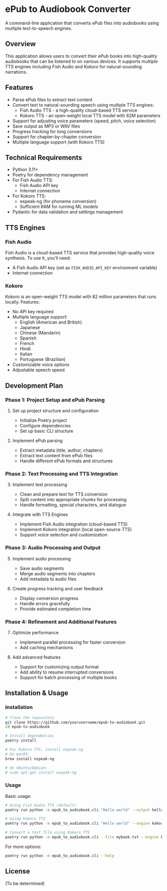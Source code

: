 # ePub to Audiobook Converter

A command-line application that converts ePub files into audiobooks using multiple text-to-speech engines.

## Overview

This application allows users to convert their ePub books into high-quality audiobooks that can be listened to on various devices. It supports multiple TTS engines including Fish Audio and Kokoro for natural-sounding narrations.

## Features

- Parse ePub files to extract text content
- Convert text to natural-sounding speech using multiple TTS engines:
  - Fish Audio TTS - a high-quality cloud-based TTS service
  - Kokoro TTS - an open-weight local TTS model with 82M parameters
- Support for adjusting voice parameters (speed, pitch, voice selection)
- Save output as MP3 or WAV files
- Progress tracking for long conversions
- Support for chapter-by-chapter conversion
- Multiple language support (with Kokoro TTS)

## Technical Requirements

- Python 3.11+
- Poetry for dependency management
- For Fish Audio TTS:
  - Fish Audio API key
  - Internet connection
- For Kokoro TTS:
  - espeak-ng (for phoneme conversion)
  - Sufficient RAM for running ML models
- Pydantic for data validation and settings management

## TTS Engines

### Fish Audio

Fish Audio is a cloud-based TTS service that provides high-quality voice synthesis. To use it, you'll need:
- A Fish Audio API key (set as `FISH_AUDIO_API_KEY` environment variable)
- Internet connection

### Kokoro

Kokoro is an open-weight TTS model with 82 million parameters that runs locally. Features:
- No API key required
- Multiple language support:
  - English (American and British)
  - Japanese
  - Chinese (Mandarin)
  - Spanish
  - French
  - Hindi
  - Italian
  - Portuguese (Brazilian)
- Customizable voice options
- Adjustable speech speed

## Development Plan

### Phase 1: Project Setup and ePub Parsing

1. Set up project structure and configuration
   - Initialize Poetry project
   - Configure dependencies
   - Set up basic CLI structure

2. Implement ePub parsing
   - Extract metadata (title, author, chapters)
   - Extract text content from ePub files
   - Handle different ePub formats and structures

### Phase 2: Text Processing and TTS Integration

3. Implement text processing
   - Clean and prepare text for TTS conversion
   - Split content into appropriate chunks for processing
   - Handle formatting, special characters, and dialogue

4. Integrate with TTS Engines
   - Implement Fish Audio integration (cloud-based TTS)
   - Implement Kokoro integration (local open-source TTS)
   - Support voice selection and customization

### Phase 3: Audio Processing and Output

5. Implement audio processing
   - Save audio segments
   - Merge audio segments into chapters
   - Add metadata to audio files

6. Create progress tracking and user feedback
   - Display conversion progress
   - Handle errors gracefully
   - Provide estimated completion time

### Phase 4: Refinement and Additional Features

7. Optimize performance
   - Implement parallel processing for faster conversion
   - Add caching mechanisms

8. Add advanced features
   - Support for customizing output format
   - Add ability to resume interrupted conversions
   - Support for batch processing of multiple books

## Installation & Usage

### Installation

```bash
# Clone the repository
git clone https://github.com/yourusername/epub-to-audiobook.git
cd epub-to-audiobook

# Install dependencies
poetry install

# For Kokoro TTS, install espeak-ng
# On macOS:
brew install espeak-ng

# On Ubuntu/Debian:
# sudo apt-get install espeak-ng
```

### Usage

Basic usage:

```bash
# Using Fish Audio TTS (default)
poetry run python -m epub_to_audiobook.cli "Hello world" --output hello.wav

# Using Kokoro TTS
poetry run python -m epub_to_audiobook.cli "Hello world" --engine kokoro --output hello.wav

# Convert a text file using Kokoro TTS
poetry run python -m epub_to_audiobook.cli --file mybook.txt --engine kokoro --output mybook.mp3 --format mp3 --voice af_heart
```

For more options:

```bash
poetry run python -m epub_to_audiobook.cli --help
```

## License

(To be determined)
